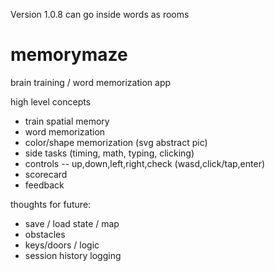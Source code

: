 Version 1.0.8
can go inside words as rooms


# memorymaze

brain training / word memorization app

high level concepts
- train spatial memory
- word memorization
- color/shape memorization (svg abstract pic)
- side tasks (timing, math, typing, clicking)
- controls -- up,down,left,right,check (wasd,click/tap,enter)
- scorecard
- feedback

thoughts for future:
- save / load state / map
- obstacles
- keys/doors / logic
- session history logging